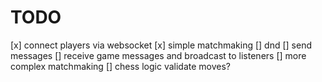 # TODO

[x] connect players via websocket
[x] simple matchmaking
[] dnd
[] send messages
[] receive game messages and broadcast to listeners
[] more complex matchmaking
[] chess logic validate moves?
